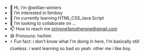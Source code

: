 - 👋 Hi, I’m @willian-winters
- 👀 I’m interested in femboy
- 🌱 I’m currently learning HTML,CSS,Java Script
- 💞️ I’m looking to collaborate on ...
- 📫 How to reach me onlyone1anotherone@gmail.com
- 😄 Pronouns: he/him
- ⚡ Fun fact: i don't know what I'm doing in here, I'm basically still clueless. i want learning so bad so yeah. other me i like boy.

<!---
willian-winters/willian-winters is a ✨ special ✨ repository because its `README.md` (this file) appears on your GitHub profile.
You can click the Preview link to take a look at your changes.
--->
